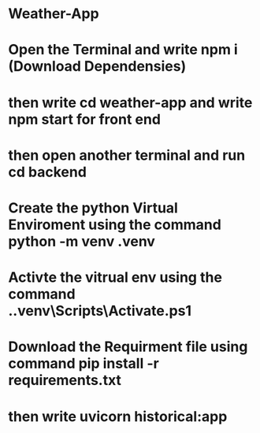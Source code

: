 # Weather-App

# Open the Terminal and write npm i (Download Dependensies)

# then write cd weather-app and write npm start for front end

# then open another terminal and run cd backend

# Create the python Virtual Enviroment using the command python -m venv .venv

# Activte the vitrual env using the command .\.venv\Scripts\Activate.ps1

# Download the Requirment file using command pip install -r requirements.txt

# then write uvicorn historical:app
